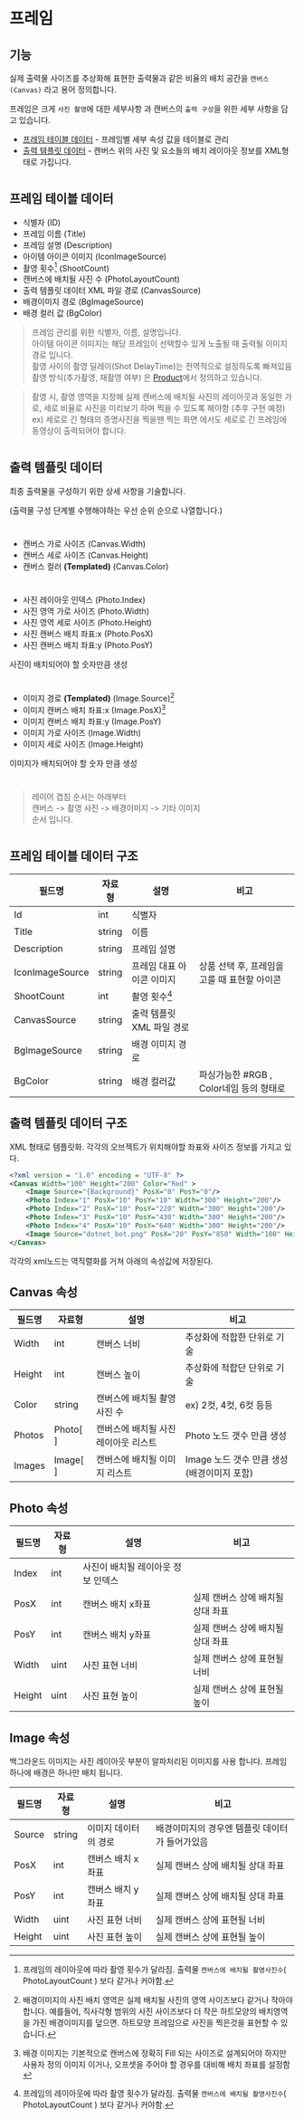# 프레임

## 기능 

실제 출력물 사이즈를 추상화해 표현한 출력물과 같은 비율의 배치 공간을 `캔버스(Canvas)` 라고 용어 정의합니다. 

프레임은 크게 `사진 촬영`에 대한 세부사항 과 캔버스의 `출력 구성`을 위한 세부 사항을 담고 있습니다.

* [프레임 테이블 데이터](#프레임-테이블-데이터) - 프레임별 세부 속성 값을 테이블로 관리
* [출력 템플릿 데이터](#출력-템플릿-데이터)  - 캔버스 위의 사진 및 요소들의 배치 레이아웃 정보를 XML형태로 가집니다.

#
## 프레임 테이블 데이터

- 식별자 (ID)
- 프레임 이름 (Title)
- 프레임 설명 (Description)
- 아이템 아이콘 이미지 (IconImageSource)
- 촬영 횟수[^1] (ShootCount)
- 캔버스에 배치될 사진 수 (PhotoLayoutCount)    
- 출력 템플릿 데이터 XML 파일 경로 (CanvasSource)
- 배경이미지 경로 (BgImageSource)
- 배경 컬러 값 (BgColor)

> 프레임 관리를 위한 식별자, 이름, 설명입니다.  
> 아이템 아이콘 이미지는 해당 프레임이 선택할수 있게 노출될 때 출력될 이미지 경로 입니다.   
> 촬영 사이의 촬영 딜레이(Shot DelayTime)는 전역적으로 설정하도록 빠져있음  
> 촬영 방식(추가촬영, 재촬영 여부) 은 [Product](/Docs/Product.md)에서 정의하고 있습니다.  

> 촬영 시, 촬영 영역을 지정해 실제 캔버스에 배치될 사진의 레이아웃과 동일한 가로, 세로 비율로 사진을 미리보기 하며 찍을 수 있도록 해야함 (추후 구현 예정)    
 ex) 세로로 긴 형태의 증명사진을 찍을땐 찍는 화면 에서도 세로로 긴 프레임에 동영상이 출력되어야 합니다.

[^1]: 프레임의 레이아웃에 따라 촬영 횟수가 달라짐. 출력물 `캔버스에 배치될 촬영사진수`( PhotoLayoutCount ) 보다 같거나 커야함.

#
## 출력 템플릿 데이터

최종 출력물을 구성하기 위한 상세 사항을 기술합니다.

(출력물 구성 단계별 수행해야하는 우선 순위 순으로 나열합니다.)

#
- 캔버스 가로 사이즈 (Canvas.Width)
- 캔버스 세로 사이즈 (Canvas.Height)
- 캔버스 컬러 **(Templated)** (Canvas.Color)
#
- 사진 레이아웃 인덱스 (Photo.Index)
- 사진 영역 가로 사이즈 (Photo.Width)
- 사진 영역 세로 사이즈 (Photo.Height)
- 사진 캔버스 배치 좌표:x (Photo.PosX)
- 사진 캔버스 배치 좌표:y (Photo.PosY)  

사진이 배치되어야 할 숫자만큼 생성
#
- 이미지 경로 **(Templated)** (Image.Source)[^2]
- 이미지 캔버스 배치 좌표:x (Image.PosX)[^3]
- 이미지 캔버스 배치 좌표:y (Image.PosY)
- 이미지 가로 사이즈 (Image.Width)
- 이미지 세로 사이즈 (Image.Height)

이미지가 배치되어야 할 숫자 만큼 생성
#

> 레이어 겹침 순서는 아래부터   
> 캔버스 -> 촬영 사진 -> 배경이미지 -> 기타 이미지    
> 순서 입니다.


[^2]: 배경이미지의 사진 배치 영역은 실제 배치될 사진의 영역 사이즈보다 같거나 작아야 합니다. 예를들어, 직사각형 범위의 사진 사이즈보다 더 작은 하트모양의 배치영역을 가진 배경이미지를 덮으면. 하트모양 프레임으로 사진을 찍은것을 표현할 수 있습니다.
[^3]: 배경 이미지는 기본적으로 캔버스에 정확히 Fill 되는 사이즈로 설계되어야 하지만 사용자 정의 이미지 이거나, 오프셋을 주어야 할 경우를 대비해 배치 좌표를 설정함
[^4]: 현재 기획상엔 없는 추가적으로 최상위 레이어에 겹쳐 그려질 이미지 입니다. 꾸미기용 이미지나, QR코드 등을 출력하는데 활용할 수 있습니다.

#
## 프레임 테이블 데이터 구조

| 필드명 | 자료형 | 설명 | 비고 |
| ---------- | ---------- | ---------------------------------------- | ---------- |
| Id | int  | 식별자 | |
| Title | string | 이름 |  |
| Description | string | 프레임 설명  | |
| IconImageSource | string | 프레임 대표 아이콘 이미지 | 상품 선택 후, 프레임을 고를 때 표현할 아이콘|
| ShootCount | int | 촬영 횟수[^1] | |
| CanvasSource | string | 출력 템플릿 XML 파일 경로 | |
| BgImageSource | string | 배경 이미지 경로 | |
| BgColor | string | 배경 컬러값 | 파싱가능한 #RGB , Color네임 등의 형태로 |


## 출력 템플릿 데이터 구조
XML 형태로 템플릿화. 각각의 오브젝트가 위치해야할 좌표와 사이즈 정보를 가지고 있다.
```xml
<?xml version = "1.0" encoding = "UTF-8" ?>
<Canvas Width="100" Height="200" Color="Red" >
	<Image Source="{Background}" PosX="0" PosY="0"/>
	<Photo Index="1" PosX="10" PosY="10" Width="300" Height="200"/>
	<Photo Index="2" PosX="10" PosY="220" Width="300" Height="200"/>
	<Photo Index="3" PosX="10" PosY="430" Width="300" Height="200"/>
	<Photo Index="4" PosX="10" PosY="640" Width="300" Height="200"/>
	<Image Source="dotnet_bot.png" PosX="20" PosY="850" Width="100" Height="100"/>
</Canvas>
```
각각의 xml노드는 역직렬화를 거쳐 아래의 속성값에 저장된다.

## Canvas 속성

| 필드명 | 자료형 | 설명 | 비고 |
| --- | --- | --- | --- |
| Width | int | 캔버스 너비 | 추상화에 적합한 단위로 기술 |
| Height | int | 캔버스 높이 | 추상화에 적합단 단위로 기술 |
| Color | string | 캔버스에 배치될 촬영사진 수 | ex) 2컷, 4컷, 6컷 등등|
| Photos | Photo[ ] | 캔버스에 배치될 사진 레이아웃 리스트 | Photo 노드 갯수 만큼 생성 |
| Images | Image[ ] | 캔버스에 배치될 이미지 리스트 | Image 노드 갯수 만큼 생성 (배경이미지 포함) |


## Photo 속성

| 필드명 | 자료형 | 설명 | 비고 |
| --- | --- | --- | --- |
| Index | int | 사진이 배치될 레이아웃 정보 인덱스| |
| PosX | int | 캔버스 배치 x좌표 | 실제 캔버스 상에 배치될 상대 좌표 |
| PosY | int | 캔버스 배치 y좌표 | 실제 캔버스 상에 배치될 상대 좌표 |
| Width | uint | 사진 표현 너비 | 실제 캔버스 상에 표현될 너비 |
| Height | uint | 사진 표현 높이 | 실제 캔버스 상에 표현될 높이 |

## Image 속성

 백그라운드 이미지는 사진 레이아웃 부분이 알파처리된 이미지를 사용 합니다. 프레임 하나에 배경은 하나만 배치 됩니다.

| 필드명 | 자료형 | 설명 | 비고 |
| --- | --- | --- | --- |
| Source | string | 이미지 데이터의 경로 | 배경이미지의 경우엔 템플릿 데이터가 들어가있음 |
| PosX | int | 캔버스 배치 x좌표 | 실제 캔버스 상에 배치될 상대 좌표 |
| PosY | int | 캔버스 배치 y좌표 | 실제 캔버스 상에 배치될 상대 좌표 |
| Width | uint | 사진 표현 너비 | 실제 캔버스 상에 표현될 너비 |
| Height | uint | 사진 표현 높이 | 실제 캔버스 상에 표현될 높이 |
